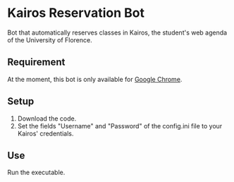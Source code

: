 # Kairos Reservation Bot
Bot that automatically reserves classes in Kairos, the student's web agenda of the University of Florence.

## Requirement
At the moment, this bot is only available for [Google Chrome](https://www.google.it/intl/it/chrome/?brand=YTUH&gclid=Cj0KCQjw06OTBhC_ARIsAAU1yOUYIhacb843C3kCcURBrOwZqTcQtrsoXTHGfm3OD9JWVXxOyGuuXEUaAuyqEALw_wcB&gclsrc=aw.ds).

## Setup
1. Download the code.
2. Set the fields "Username" and "Password" of the config.ini file to your Kairos' credentials.

## Use
Run the executable.

